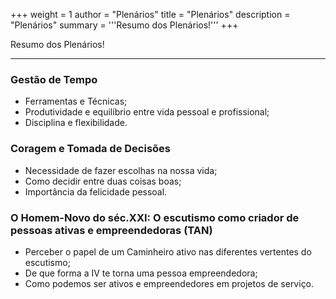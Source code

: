 +++
weight = 1
author = "Plenários"
title = "Plenários" 
description = "Plenários" 
summary = '''Resumo dos Plenários!'''
+++

Resumo dos Plenários!

---
<!--more-->

### Gestão de Tempo
- Ferramentas e Técnicas;
- Produtividade e equilíbrio entre vida pessoal e profissional;
- Disciplina e flexibilidade.

### Coragem e Tomada de Decisões
- Necessidade de fazer escolhas na nossa vida;
- Como decidir entre duas coisas boas;
- Importância da felicidade pessoal.

### O Homem-Novo do séc.XXI: O escutismo como criador de pessoas ativas e empreendedoras (TAN)
- Perceber o papel de um Caminheiro ativo nas diferentes vertentes do escutismo;
- De que forma a IV te torna uma pessoa empreendedora;
- Como podemos ser ativos e empreendedores em projetos de serviço.
